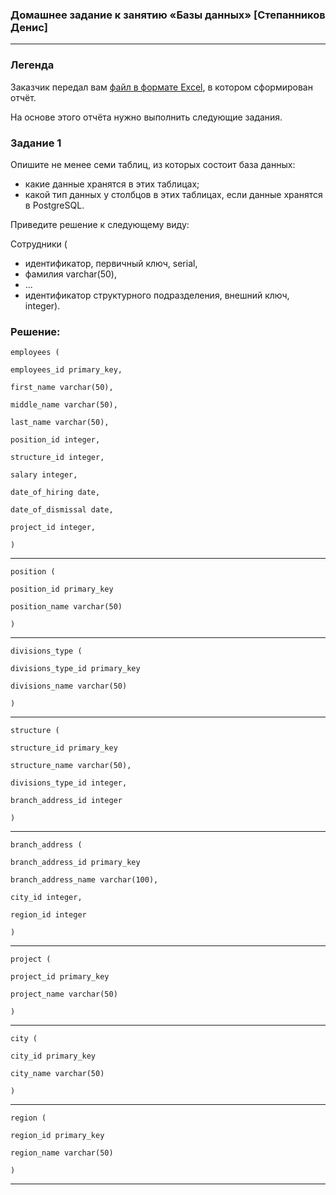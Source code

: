### Домашнее задание к занятию «Базы данных» [Степанников Денис]

---
### Легенда

Заказчик передал вам [файл в формате Excel](https://github.com/netology-code/sdb-homeworks/blob/main/resources/hw-12-1.xlsx), в котором сформирован отчёт. 

На основе этого отчёта нужно выполнить следующие задания.

### Задание 1

Опишите не менее семи таблиц, из которых состоит база данных:

- какие данные хранятся в этих таблицах;
- какой тип данных у столбцов в этих таблицах, если данные хранятся в PostgreSQL.

Приведите решение к следующему виду:

Сотрудники (

- идентификатор, первичный ключ, serial,
- фамилия varchar(50),
- ...
- идентификатор структурного подразделения, внешний ключ, integer).

### Решение:

```
employees (

employees_id primary_key,

first_name varchar(50),

middle_name varchar(50),

last_name varchar(50),

position_id integer,

structure_id integer,

salary integer,

date_of_hiring date,

date_of_dismissal date,

project_id integer,

)
```
---
```
position (

position_id primary_key

position_name varchar(50)

)
```

---
```
divisions_type (

divisions_type_id primary_key

divisions_name varchar(50)

)
```
---
```
structure (

structure_id primary_key

structure_name varchar(50),

divisions_type_id integer,

branch_address_id integer

)
```
---
```
branch_address (

branch_address_id primary_key

branch_address_name varchar(100),

city_id integer,

region_id integer

)
```
---

```
project (

project_id primary_key

project_name varchar(50)

)
```
---
```
city (

city_id primary_key

city_name varchar(50)

)

```
---

```
region (

region_id primary_key

region_name varchar(50)

)
```

---


